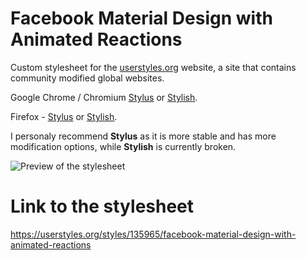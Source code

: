 # Facebook Material Design with Animated Reactions
Custom stylesheet for the [userstyles.org](https://userstyles.org) website, a site that contains community modified global websites.

Google Chrome / Chromium [Stylus](https://chrome.google.com/webstore/detail/stylus/clngdbkpkpeebahjckkjfobafhncgmne) or [Stylish](https://chrome.google.com/webstore/detail/stylish-custom-themes-for/fjnbnpbmkenffdnngjfgmeleoegfcffe).

Firefox - [Stylus](https://addons.mozilla.org/en-US/firefox/addon/styl-us/?src=search) or [Stylish](https://addons.mozilla.org/en-US/firefox/addon/stylish/?src=search).

I personaly recommend **Stylus** as it is more stable and has more modification options, while **Stylish** is currently broken.

![Preview of the stylesheet](https://userstyles.org/style_screenshots/135965_after.jpeg)

# Link to the stylesheet

https://userstyles.org/styles/135965/facebook-material-design-with-animated-reactions
